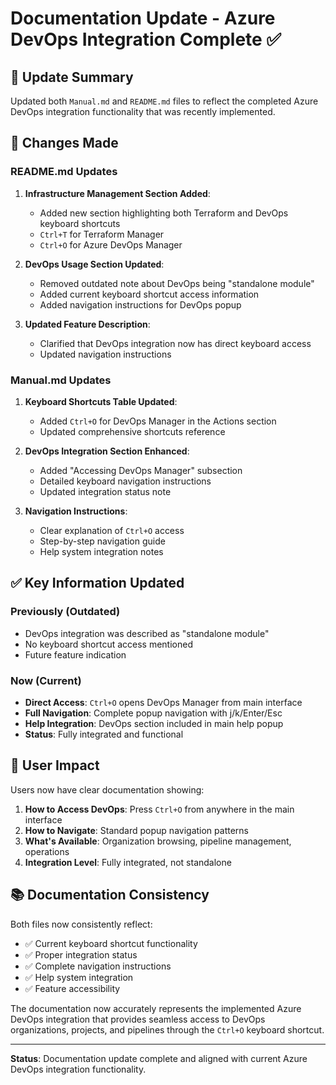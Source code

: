 # Documentation Update - Azure DevOps Integration Complete ✅

## 📝 Update Summary

Updated both `Manual.md` and `README.md` files to reflect the completed Azure DevOps integration functionality that was recently implemented.

## 🔧 Changes Made

### README.md Updates

1. **Infrastructure Management Section Added**:
   - Added new section highlighting both Terraform and DevOps keyboard shortcuts
   - `Ctrl+T` for Terraform Manager
   - `Ctrl+O` for Azure DevOps Manager

2. **DevOps Usage Section Updated**:
   - Removed outdated note about DevOps being "standalone module"
   - Added current keyboard shortcut access information
   - Added navigation instructions for DevOps popup

3. **Updated Feature Description**:
   - Clarified that DevOps integration now has direct keyboard access
   - Updated navigation instructions

### Manual.md Updates

1. **Keyboard Shortcuts Table Updated**:
   - Added `Ctrl+O` for DevOps Manager in the Actions section
   - Updated comprehensive shortcuts reference

2. **DevOps Integration Section Enhanced**:
   - Added "Accessing DevOps Manager" subsection
   - Detailed keyboard navigation instructions
   - Updated integration status note

3. **Navigation Instructions**:
   - Clear explanation of `Ctrl+O` access
   - Step-by-step navigation guide
   - Help system integration notes

## ✅ Key Information Updated

### Previously (Outdated)
- DevOps integration was described as "standalone module"  
- No keyboard shortcut access mentioned
- Future feature indication

### Now (Current)
- **Direct Access**: `Ctrl+O` opens DevOps Manager from main interface
- **Full Navigation**: Complete popup navigation with j/k/Enter/Esc
- **Help Integration**: DevOps section included in main help popup
- **Status**: Fully integrated and functional

## 🎯 User Impact

Users now have clear documentation showing:

1. **How to Access DevOps**: Press `Ctrl+O` from anywhere in the main interface
2. **How to Navigate**: Standard popup navigation patterns
3. **What's Available**: Organization browsing, pipeline management, operations
4. **Integration Level**: Fully integrated, not standalone

## 📚 Documentation Consistency

Both files now consistently reflect:
- ✅ Current keyboard shortcut functionality
- ✅ Proper integration status
- ✅ Complete navigation instructions
- ✅ Help system integration
- ✅ Feature accessibility

The documentation now accurately represents the implemented Azure DevOps integration that provides seamless access to DevOps organizations, projects, and pipelines through the `Ctrl+O` keyboard shortcut.

---

**Status**: Documentation update complete and aligned with current Azure DevOps integration functionality.
